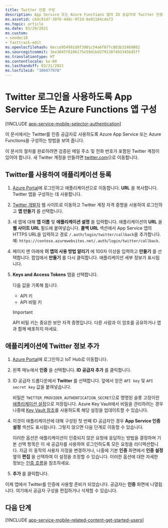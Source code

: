 ```yaml
---
title: Twitter 인증 구성
description: App Service 또는 Azure Functions 앱의 ID 공급자로 Twitter 인증을 구성하는 방법에 대해 알아봅니다.
ms.assetid: c6dc91d7-30f6-448c-9f2d-8e91104cde73
ms.topic: article
ms.date: 03/29/2021
ms.custom:
- seodec18
- fasttrack-edit
ms.openlocfilehash: 6ecce954991d9f3901c54a6f87fc803b32469862
ms.sourcegitcommit: 3ee3045f6106175e59d1bd279130f4933456d5ff
ms.translationtype: HT
ms.contentlocale: ko-KR
ms.lasthandoff: 03/31/2021
ms.locfileid: "106077978"
---
```

# <a name="configure-your-app-service-or-azure-functions-app-to-use-twitter-login"></a>Twitter 로그인을 사용하도록 App Service 또는 Azure Functions 앱 구성

[!INCLUDE [app-service-mobile-selector-authentication](../../includes/app-service-mobile-selector-authentication.md)]

이 문서에서는 Twitter를 인증 공급자로 사용하도록 Azure App Service 또는 Azure Functions을 구성하는 방법을 보여 줍니다.

이 문서의 절차를 완료하려면 검증된 메일 주소 및 전화 번호가 포함된 Twitter 계정이 있어야 합니다. 새 Twitter 계정을 만들려면 [twitter.com]으로 이동합니다.

## <a name="register-your-application-with-twitter"></a><a name="register"> </a>Twitter를 사용하여 애플리케이션 등록

1. [Azure Portal]에 로그인하고 애플리케이션으로 이동합니다. **URL** 을 복사합니다. Twitter 앱을 구성하는 데 사용합니다.
1. [Twitter 개발자] 웹 사이트로 이동하고 Twitter 계정 자격 증명을 사용하여 로그인하고 **앱 만들기** 를 선택합니다.
1. 새 앱에 대해 **앱 이름** 및 **애플리케이션 설명** 을 입력합니다. 애플리케이션의 **URL** 을 **웹 사이트 URL** 필드에 붙여넣습니다. **콜백 URL** 섹션에서 App Service 앱의 HTTPS URL을 입력하고 경로 `/.auth/login/twitter/callback`을 추가합니다. 예: `https://contoso.azurewebsites.net/.auth/login/twitter/callback`.
1. 페이지 맨 아래에 **이 앱의 사용 방법 알리기** 에 100자 이상을 입력하고 **만들기** 를 선택합니다. 팝업에서 **만들기** 를 다시 클릭합니다. 애플리케이션 세부 정보가 표시됩니다.
1. **Keys and Access Tokens** 탭을 선택합니다.

   다음 값을 기록해 둡니다.
   - API 키
   - API 비밀 키

   > [!IMPORTANT]
   > API 비밀 키는 중요한 보안 자격 증명입니다. 다른 사람과 이 암호를 공유하거나 앱과 함께 배포하지 마세요.

## <a name="add-twitter-information-to-your-application"></a><a name="secrets"> </a>애플리케이션에 Twitter 정보 추가

1. [Azure Portal]에 로그인하고 IoT Hub로 이동합니다.
1. 왼쪽 메뉴에서 **인증** 을 선택합니다. **ID 공급자 추가** 를 클릭합니다.
1. ID 공급자 드롭다운에서 **Twitter** 를 선택합니다. 앞에서 얻은 `API key` 및 `API secret key` 값을 붙여넣습니다.

    비밀은 `TWITTER_PROVIDER_AUTHENTICATION_SECRET`으로 명명된 슬롯 고정이란 [애플리케이션 설정](./configure-common.md#configure-app-settings)으로 저장됩니다. Azure Key Vault에서 비밀을 관리하려는 경우 나중에 [Key Vault 참조](./app-service-key-vault-references.md)를 사용하도록 해당 설정을 업데이트할 수 있습니다.

1. 이것이 애플리케이션에 대해 구성된 첫 번째 ID 공급자인 경우 **App Service 인증 설정** 섹션도 표시됩니다. 그렇지 않으면 다음 단계로 이동할 수 있습니다.
    
    이러한 옵션은 애플리케이션이 인증되지 않은 요청에 응답하는 방법을 결정하며 기본 선택 항목은 이 새 공급자를 사용하여 로그인하도록 모든 요청을 리디렉션합니다. 지금 이 동작의 사용자 지정을 변경하거나, 나중에 기본 **인증** 화면에서 **인증 설정** 옆의 **편집** 을 선택하여 이 설정을 조정할 수 있습니다. 이러한 옵션에 대한 자세한 정보는 [인증 흐름](overview-authentication-authorization.md#authentication-flow)을 참조하세요.

1. **추가** 를 클릭합니다.

이제 앱에서 Twitter를 인증에 사용할 준비가 되었습니다. 공급자는 **인증** 화면에 나열됩니다. 여기에서 공급자 구성을 편집하거나 삭제할 수 있습니다.

## <a name="next-steps"></a><a name="related-content"> </a>다음 단계

[!INCLUDE [app-service-mobile-related-content-get-started-users](../../includes/app-service-mobile-related-content-get-started-users.md)]

<!-- URLs. -->

[Twitter 개발자]: https://go.microsoft.com/fwlink/p/?LinkId=268300
[twitter.com]: https://go.microsoft.com/fwlink/p/?LinkID=268287
[Azure Portal]: https://portal.azure.com/
[xamarin]: ../app-services-mobile-app-xamarin-ios-get-started-users.md
